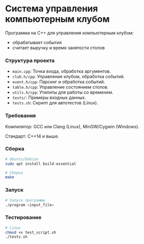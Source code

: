 # Система управления компьютерным клубом

Программа на C++ для управления компьютерным клубом:
* обрабатывает события
* считает выручку и время занятости столов

### Структура проекта
* `main.cpp`: Точка входа, обработка аргументов.
* `club.h/cpp`: Управление клубом, обработка событий.
* `event.h/cpp`: Парсинг и обработка событий.
* `table.h/cpp`: Управление состоянием столов.
* `utils.h/cpp`: Утилиты для работы со временем.
* `tests/`: Примеры входных данных.
* `tests.sh`: Скрипт для автотестов (Linux).

### Требования
<p>Компилятор: GCC или Clang (Linux), MinGW/Cygwin (Windows).<p>
<p>Стандарт: C++14 и выше.<p>

### Сборка
```bash
# Ubuntu/Debian
sudo apt install build-essential
```
```bash
# Сборка
make
```
### Запуск
```bash
# Запуск программы
./program <input_file>
```
### Тестирование
```bash
# Linux
chmod +x test_script.sh
./tests.sh
```
